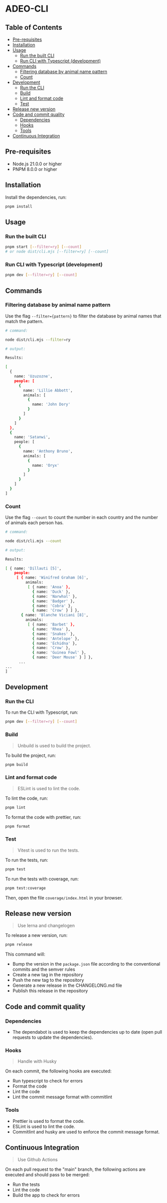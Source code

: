 <h1>ADEO-CLI</h1>

<h2>Table of Contents</h2>

- [Pre-requisites](#pre-requisites)
- [Installation](#installation)
- [Usage](#usage)
  - [Run the built CLI](#run-the-built-cli)
  - [Run CLI with Typescript (development)](#run-cli-with-typescript-development)
- [Commands](#commands)
  - [Filtering database by animal name pattern](#filtering-database-by-animal-name-pattern)
  - [Count](#count)
- [Development](#development)
  - [Run the CLI](#run-the-cli)
  - [Build](#build)
  - [Lint and format code](#lint-and-format-code)
  - [Test](#test)
- [Release new version](#release-new-version)
- [Code and commit quality](#code-and-commit-quality)
  - [Dependencies](#dependencies)
  - [Hooks](#hooks)
  - [Tools](#tools)
- [Continuous Integration](#continuous-integration)

## Pre-requisites

- Node.js 21.0.0 or higher
- PNPM 8.0.0 or higher

## Installation

Install the dependencies, run:

```bash
pnpm install
```

## Usage

### Run the built CLI

```bash
pnpm start [--filter=ry] [--count]
# or node dist/cli.mjs [--filter=ry] [--count]
```

### Run CLI with Typescript (development)

```bash
pnpm dev [--filter=ry] [--count]
```

## Commands

### Filtering database by animal name pattern

Use the flag `--filter={pattern}` to filter the database by animal names that match the pattern.

```bash
# command:

node dist/cli.mjs --filter=ry

# output:

Results:

[
  {
    name: 'Uzuzozne',
    people: [
      {
        name: 'Lillie Abbott',
        animals: [
          {
            name: 'John Dory'
          }
        ]
      }
    ]
  },
  {
    name: 'Satanwi',
    people: [
      {
        name: 'Anthony Bruno',
        animals: [
          {
            name: 'Oryx'
          }
        ]
      }
    ]
  }
]
```

### Count

Use the flag `--count` to count the number in each country and the number of animals each person has.

```bash
# command:

node dist/cli.mjs --count

# output:

Results:

[ { name: 'Dillauti [5]',
    people:
     [ { name: 'Winifred Graham [6]',
         animals:
          [ { name: 'Anoa' },
            { name: 'Duck' },
            { name: 'Narwhal' },
            { name: 'Badger' },
            { name: 'Cobra' },
            { name: 'Crow' } ] },
       { name: 'Blanche Viciani [8]',
         animals:
          [ { name: 'Barbet' },
            { name: 'Rhea' },
            { name: 'Snakes' },
            { name: 'Antelope' },
            { name: 'Echidna' },
            { name: 'Crow' },
            { name: 'Guinea Fowl' },
            { name: 'Deer Mouse' } ] },
      ...
...
]
```

## Development

### Run the CLI

To run the CLI with Typescript, run:

```bash
pnpm dev [--filter=ry] [--count]
```

### Build

> Unbuild is used to build the project.

To build the project, run:

```bash
pnpm build
```

### Lint and format code

> ESLint is used to lint the code.

To lint the code, run:

```bash
pnpm lint
```

To format the code with prettier, run:

```bash
pnpm format
```

### Test

> Vitest is used to run the tests.

To run the tests, run:

```bash
pnpm test
```

To run the tests with coverage, run:

```bash
pnpm test:coverage
```

Then, open the file `coverage/index.html` in your browser.

## Release new version

> Use lerna and changelogen

To release a new version, run:

```bash
pnpm release
```

This command will:

- Bump the version in the `package.json` file according to the conventional commits and the semver rules
- Create a new tag in the repository
- Push the new tag to the repository
- Generate a new release in the CHANGELONG.md file
- Publish this release in the repository

## Code and commit quality

### Dependencies

- The dependabot is used to keep the dependencies up to date (open pull requests to update the dependencies).

### Hooks

> Handle with Husky

On each commit, the following hooks are executed:

- Run typescript to check for errors
- Format the code
- Lint the code
- Lint the commit message format with commitlint

### Tools

- Prettier is used to format the code.
- ESLint is used to lint the code.
- Commitlint and husky are used to enforce the commit message format.

## Continuous Integration

> Use Github Actions

On each pull request to the "main" branch, the following actions are executed and should pass to be merged:

- Run the tests
- Lint the code
- Build the app to check for errors
